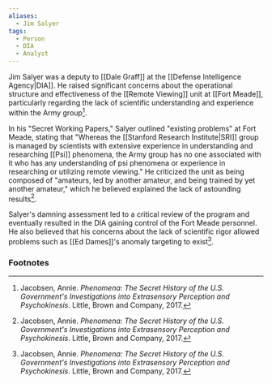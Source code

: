 ```yaml
---
aliases:
  - Jim Salyer
tags:
  - Person
  - DIA
  - Analyst
---
```

Jim Salyer was a deputy to [[Dale Graff]] at the [[Defense Intelligence Agency|DIA]]. He raised significant concerns about the operational structure and effectiveness of the [[Remote Viewing]] unit at [[Fort Meade]], particularly regarding the lack of scientific understanding and experience within the Army group[^1].

In his "Secret Working Papers," Salyer outlined "existing problems" at Fort Meade, stating that "Whereas the [[Stanford Research Institute|SRI]] group is managed by scientists with extensive experience in understanding and researching [[Psi]] phenomena, the Army group has no one associated with it who has any understanding of psi phenomena or experience in researching or utilizing remote viewing." He criticized the unit as being composed of "amateurs, led by another amateur, and being trained by yet another amateur," which he believed explained the lack of astounding results[^1].

Salyer's damning assessment led to a critical review of the program and eventually resulted in the DIA gaining control of the Fort Meade personnel. He also believed that his concerns about the lack of scientific rigor allowed problems such as [[Ed Dames]]'s anomaly targeting to exist[^1].

### Footnotes
[^1]: Jacobsen, Annie. *Phenomena: The Secret History of the U.S. Government's Investigations into Extrasensory Perception and Psychokinesis*. Little, Brown and Company, 2017.

